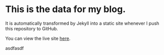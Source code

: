 # This is the data for my blog.

It is automatically transformed by Jekyll into a static site whenever I push this repository to GitHub.

You can view the live site [here](http://flk.club).

asdfasdf
